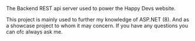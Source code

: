 The Backend REST api server used to power the Happy Devs website.

This project is mainly used to further my knowledge of ASP.NET (8). And as a showcase project to whom it may concern.
If you have any questions you can ofc always ask me.

